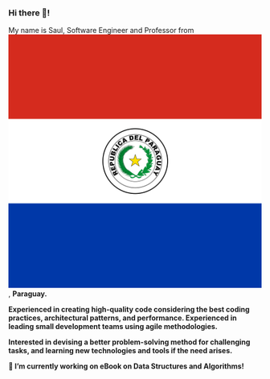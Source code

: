 ### Hi there 👋!

My name is Saul, Software Engineer and Professor from <img class="circle" src = "static/images/py.svg" alt="Paraguay"/>, <b>Paraguay<b>.

Experienced in creating high-quality code considering the best coding practices, architectural patterns, and performance. Experienced in leading small development teams using agile methodologies.

Interested in devising a better problem-solving method for challenging tasks, and learning new technologies and tools if the need arises.



🔭 I’m currently working on eBook on Data Structures and Algorithms!
